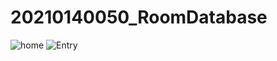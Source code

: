 # 20210140050_RoomDatabase
![home](https://github.com/Den-art023/20210140050_RoomDatabase/assets/115088420/7e34d5ac-a87f-47ce-85c8-24c54b45327b)
![Entry](https://github.com/Den-art023/20210140050_RoomDatabase/assets/115088420/2a9e59e2-230e-475c-b5a4-fdebfe6c0568)
